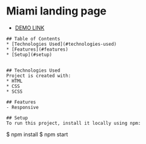 # Miami landing page

- [DEMO LINK](https://BZOzyurt.github.io/layout_miami/)
```
## Table of Contents
* [Technologies Used](#technologies-used)
* [Features](#features)
* [Setup](#setup)


## Technologies Used
Project is created with:
* HTML
* CSS
* SCSS

## Features
- Responsive

## Setup
To run this project, install it locally using npm:

```
$ npm install
$ npm start
```
